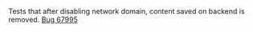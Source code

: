 Tests that after disabling network domain, content saved on backend is removed. [Bug 67995](https://bugs.webkit.org/show_bug.cgi?id=67995)
